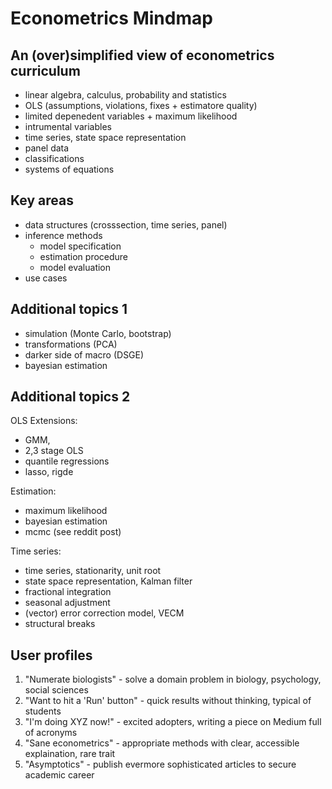Econometrics Mindmap
====================

An (over)simplified view of econometrics curriculum
---------------------------------------------------

- linear algebra, calculus, probability and statistics
- OLS (assumptions, violations, fixes + estimatore quality)
- limited depenedent variables + maximum likelihood
- intrumental variables 
- time series, state space representation
- panel data
- classifications
- systems of equations

Key areas
----------

- data structures (crosssection, time series, panel)
- inference methods 
   - model specification
   - estimation procedure
   - model evaluation 
- use cases 

Additional topics 1
--------------------

- simulation (Monte Carlo, bootstrap)
- transformations (PCA)
- darker side of macro (DSGE)
- bayesian estimation

Additional topics 2
-------------------

OLS Extensions:

- GMM, 
- 2,3 stage OLS
- quantile regressions 
- lasso, rigde

Estimation:

- maximum likelihood
- bayesian estimation
- mcmc (see reddit post)

Time series:

- time series, stationarity, unit root
- state space representation, Kalman filter
- fractional integration
- seasonal adjustment
- (vector) error correction model, VECM
- structural breaks 

User profiles 
-------------

1. "Numerate biologists" - solve a domain problem in biology, psychology, social sciences
2. "Want to hit a 'Run' button" - quick results without thinking, typical of students
3. "I'm doing XYZ now!" - excited adopters, writing a piece on Medium full of acronyms 
4. "Sane econometrics" - appropriate methods with clear, accessible explaination, rare trait  
5. "Asymptotics" - publish evermore sophisticated articles to secure academic career 
